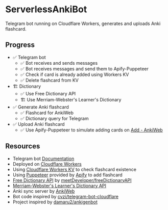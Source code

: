 # ServerlessAnkiBot

Telegram bot running on Cloudflare Workers, generates and uploads Anki flashcard.

## Progress

- ✅ Telegram bot
	- ✅ Bot receives and sends messages
	- ✅ Bot receives messages and send them to Apify-Puppeteer
  	- ✅ Check if card is already added using Workers KV
  	- ✅ Delete flashcard from KV
- 🏗️ Dictionary
	- ✅ Use Free Dictionary API
	- 🏗️ Use Merriam-Webster's Learner's Dictionary
- ✅ Generate Anki flashcard
	- ✅ Flashcard for AnkiWeb
	- ✅ Dictionary query for Telegram
- ✅ Upload Anki flashcard
  	- ✅ Use Apify-Puppeteer to simulate adding cards on [Add - AnkiWeb](https://ankiuser.net/add)

## Resources

- Telegram bot [Documentation](https://core.telegram.org/bots/api)
- Deployed on [Cloudflare Workers](https://workers.cloudflare.com/)
- Using [Cloudflare Workers KV](https://developers.cloudflare.com/kv/) to check flashcard existence
- Using [Puppeteer](https://pptr.dev/) provided by [Apify](https://docs.apify.com/academy/apify-scrapers/puppeteer-scraper) to add flashcard
- [Free Dictionary API](https://dictionaryapi.dev/) by [meetDeveloper/freeDictionaryAPI](https://github.com/meetDeveloper/freeDictionaryAPI)
- [Merriam-Webster's Learner's Dictionary API](https://dictionaryapi.com/products/api-learners-dictionary)
- Anki sync server by [AnkiWeb](https://ankiweb.net/)
- Bot code inspired by [cvzi/telegram-bot-cloudflare](https://github.com/cvzi/telegram-bot-cloudflare)
- Project inspired by [damaru2/ankigenbot](https://github.com/damaru2/ankigenbot)
